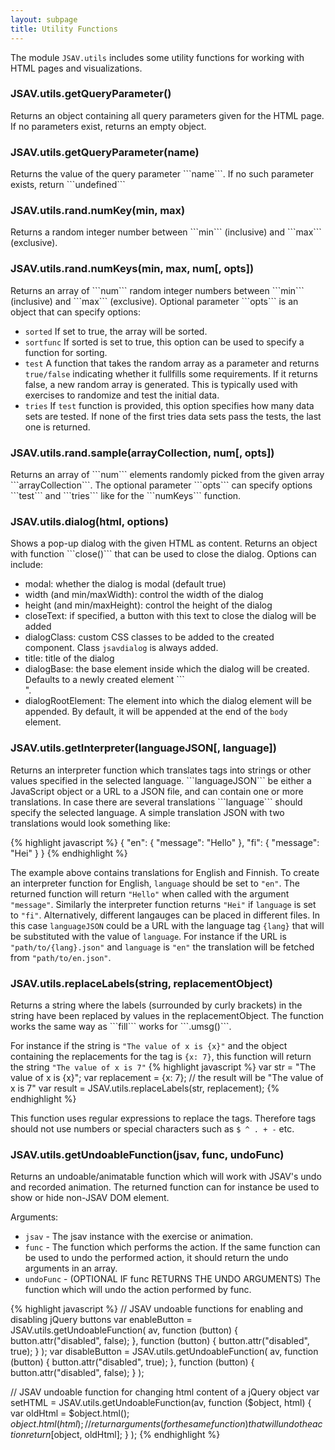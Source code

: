 ```yaml
---
layout: subpage
title: Utility Functions
---
```


The module ```JSAV.utils``` includes some utility functions
for working with HTML pages and visualizations.

<h3 class="apimethod">JSAV.utils.getQueryParameter()</h3>
Returns an object containing all query parameters given for the HTML
page. If no parameters exist, returns an empty object.

<h3 class="apimethod">JSAV.utils.getQueryParameter(name)</h3>
Returns the value of the query parameter ```name```. If no such
parameter exists, return ```undefined```

<h3 class="apimethod">JSAV.utils.rand.numKey(min, max)</h3>
Returns a random integer number between ```min``` (inclusive) and
```max``` (exclusive).

<h3 class="apimethod">JSAV.utils.rand.numKeys(min, max, num[, opts])</h3>
Returns an array of ```num``` random integer numbers between 
```min``` (inclusive) and ```max``` (exclusive). Optional
parameter ```opts``` is an object that can specify options:

 * ```sorted``` If set to true, the array will be sorted.
 * ```sortfunc``` If sorted is set to true, this option can
  be used to specify a function for sorting.
 * ```test``` A function that takes the random array as a
  parameter and returns ```true/false``` indicating whether it
  fullfills some requirements. If it returns false, a new random array is
  generated. This is typically used with exercises to randomize and
  test the initial data.
 * ```tries``` If ```test``` function is provided, this
  option specifies how many data sets are tested. If none of the first
  tries data sets pass the tests, the last one is returned.
  

<h3 class="apimethod">JSAV.utils.rand.sample(arrayCollection, num[, opts])</h3>
Returns an array of ```num``` elements randomly picked from the
given array ```arrayCollection```. The optional parameter
```opts``` can specify options ```test``` and ```tries```
like for the ```numKeys``` function.

<h3 class="apimethod">JSAV.utils.dialog(html, options)</h3>
Shows a pop-up dialog with the given HTML as content. Returns an object
with function ```close()``` that can be used to close the dialog.
Options can include:

 * modal: whether the dialog is modal (default true)
 * width (and min/maxWidth): control the width of the dialog
 * height (and min/maxHeight): control the height of the dialog
 * closeText: if specified, a button with this text to close the dialog
  will be added
 * dialogClass: custom CSS classes to be added to the created component.
  Class ```jsavdialog``` is always added.
 * title: title of the dialog
 * dialogBase: the base element inside which the dialog will be created. Defaults
    to a newly created element ```<div class="jsavdialog"></div>".
 * dialogRootElement: The element into which the dialog element will be appended.
    By default, it will be appended at the end of the ```body``` element.

<h3 class="apimethod">JSAV.utils.getInterpreter(languageJSON[, language])</h3>
Returns an interpreter function which translates tags into strings or other
values specified in the selected language. ```languageJSON``` be either a
JavaScript object or a URL to a JSON file, and can contain one or more
translations. In case there are several translations ```language``` should
specify the selected language. A simple translation JSON with two translations
would look something like:

{% highlight javascript %}
{
  "en": {
    "message": "Hello"
  },
  "fi": {
    "message": "Hei"
  }
}
{% endhighlight %}

The example above contains translations for English and Finnish. To create an
interpreter function for English, ```language``` should be set to ```"en"```.
The returned function will return ```"Hello"``` when called with the argument
```"message"```. Similarly the interpreter function returns ```"Hei"``` if
```language``` is set to ```"fi"```. Alternatively, different langauges can be
placed in different files. In this case ```languageJSON``` could be a URL with
the language tag ```{lang}``` that will be substituted with the value of
```language```. For instance if the URL is ```"path/to/{lang}.json"``` and
```language``` is ```"en"``` the translation will be fetched from ```"path/to/en.json"```.

<h3 class="apimethod">JSAV.utils.replaceLabels(string, replacementObject)</h3>
Returns a string where the labels (surrounded by curly brackets) in the string
have been replaced by values in the replacementObject. The function works the
same way as ```fill``` works for ```.umsg()```.

For instance if the string is ```"The value of x is {x}"``` and the object
containing the replacements for the tag is ```{x: 7}```, this function will
return the string ```"The value of x is 7"```
{% highlight javascript %}
var str = "The value of x is {x}";
var replacement = {x: 7};
// the result will be "The value of x is 7"
var result = JSAV.utils.replaceLabels(str, replacement);
{% endhighlight %}

This function uses regular expressions to replace the tags. Therefore tags
should not use numbers or special characters such as ```$ ^ . + -``` etc.

<h3 class="apimethod">JSAV.utils.getUndoableFunction(jsav, func, undoFunc)</h3>
Returns an undoable/animatable function which will work with JSAV's
undo and recorded animation. The returned function can for instance be
used to show or hide non-JSAV DOM element.

Arguments:
 * ```jsav``` - The jsav instance with the exercise or animation.
 * ```func``` - The function which performs the action. If the same function can
be used to undo the performed action, it should return the undo arguments in an
array.
 * ```undoFunc``` - (OPTIONAL IF func RETURNS THE UNDO ARGUMENTS) The function
which will undo the action performed by func.

{% highlight javascript %}
// JSAV undoable functions for enabling and disabling jQuery buttons
var enableButton = JSAV.utils.getUndoableFunction(
  av,
  function (button) { button.attr("disabled", false); },
  function (button) { button.attr("disabled", true); }
);
var disableButton = JSAV.utils.getUndoableFunction(
  av,
  function (button) { button.attr("disabled", true); },
  function (button) { button.attr("disabled", false); }
);

// JSAV undoable function for changing html content of a jQuery object
var setHTML = JSAV.utils.getUndoableFunction(av,
  function ($object, html) {
    var oldHtml = $object.html();
    $object.html(html);
    // return arguments (for the same function) that will undo the action
    return [$object, oldHtml];
  }
);
{% endhighlight %}
